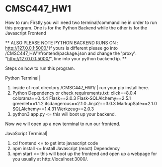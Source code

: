 # CMSC447_HW1
How to run:
  Firstly you will need two terminal/commandline in order to run this program. 
  One is for the Python Backend while the other is for the Javascript Frontend
  
  ** ALSO PLEASE NOTE PYTHON BACKEND RUNS ON : http://127.0.0.1:5000/ 
  If yours is different please go into /CMSC447_HW1/frontend/package.json and change the 'proxy': "http://127.0.0.1:5000/", line into your python backend ip. **
  
  Steps on how to run this program.
  
  Python Terminal|
  1) inside of root directory /CMSC447_HW1/ | run your pip install here.
  2) Python Dependency or check requirements.txt:
      click==8.0.4
      colorama==0.4.4
      Flask==2.0.3
      Flask-SQLAlchemy==2.5.1
      greenlet==1.1.2
      itsdangerous==2.1.0
      Jinja2==3.0.3
      MarkupSafe==2.1.0
      SQLAlchemy==1.4.31
      Werkzeug==2.0.3
  3) python3 app.py <= this will boot up your backend.
  
  Now we will open up a new terminal to run our frontend.
  
  JavaScript Terminal| 
  1) cd frontend <= to get into javascript code
  2) npm install <= Install Javascript (react) Dependency
  3) npm start <= this will boot up the frontend and open up a webpage for you usually at http://localhost:3000/.

